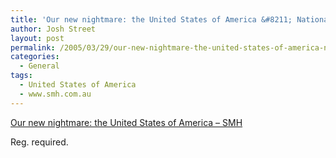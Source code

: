 ```yaml
---
title: 'Our new nightmare: the United States of America &#8211; National &#8211; www.smh.com.au'
author: Josh Street
layout: post
permalink: /2005/03/29/our-new-nightmare-the-united-states-of-america-national-wwwsmhcomau/
categories:
  - General
tags:
  - United States of America
  - www.smh.com.au
---
```

[Our new nightmare: the United States of America &#8211; SMH][1]

Reg. required.

 [1]: http://www.smh.com.au/news/National/Our-new-nightmare-the-United-States-of-America/2005/03/28/1111862327556.html